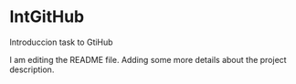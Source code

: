 # IntGitHub
Introduccion task to GtiHub

I am editing the README file. Adding some more details about the project description.
